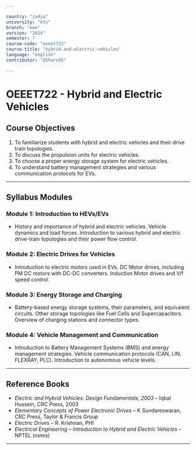 ```yaml
---

country: "india"
university: "ktu"
branch: "eee"
version: "2024"
semester: 7
course-code: "oeeet722"
course-title: "hybrid-and-electric-vehicles"
language: "english"
contributor: "@Sharx05"

---
```


# OEEET722 - Hybrid and Electric Vehicles

## Course Objectives

1.  To familiarize students with hybrid and electric vehicles and their drive train topologies.
2.  To discuss the propulsion units for electric vehicles.
3.  To choose a proper energy storage system for electric vehicles.
4.  To understand battery management strategies and various communication protocols for EVs.

---

## Syllabus Modules

### Module 1: Introduction to HEVs/EVs

-   History and importance of hybrid and electric vehicles. Vehicle dynamics and load forces. Introduction to various hybrid and electric drive-train topologies and their power flow control.

### Module 2: Electric Drives for Vehicles

-   Introduction to electric motors used in EVs. DC Motor drives, including PM DC motors with DC-DC converters. Induction Motor drives and V/f speed control.

### Module 3: Energy Storage and Charging

-   Battery-based energy storage systems, their parameters, and equivalent circuits. Other storage topologies like Fuel Cells and Supercapacitors. Overview of charging stations and connector types.

### Module 4: Vehicle Management and Communication

-   Introduction to Battery Management Systems (BMS) and energy management strategies. Vehicle communication protocols (CAN, LIN, FLEXRAY, PLC). Introduction to autonomous vehicle levels.

---

## Reference Books

-   *Electric and Hybrid Vehicles: Design Fundamentals, 2003* – Iqbal Hussein, CRC Press, 2003
-   *Elementary Concepts of Power Electronic Drives* – K Sundareswaran, CRC Press, Taylor & Francis Group
-   *Electric Drives* – R. Krishnan, PHI
-   *Electrical Engineering – Introduction to Hybrid and Electric Vehicles* – NPTEL (notes)

---
